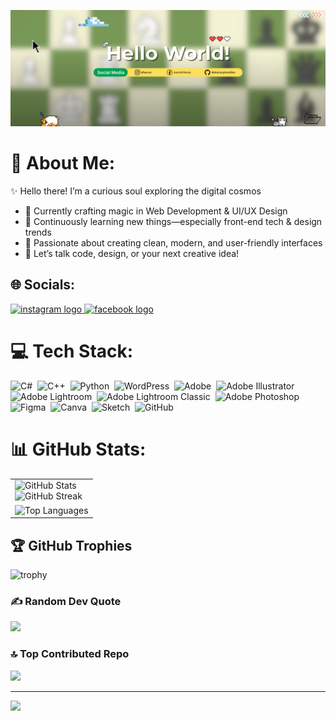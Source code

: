 
[![](test123.png)](#)

# 💫 About Me:
✨ Hello there! I’m a curious soul exploring the digital cosmos 
 - 🔭 Currently crafting magic in Web Development & UI/UX Design  
 - 🌱 Continuously learning new things—especially front-end tech & design trends  
 - 🎨 Passionate about creating clean, modern, and user-friendly interfaces  
 - 💬 Let’s talk code, design, or your next creative idea!


## 🌐 Socials:
<div align="left">
  <a href="https://instagram.com/alfaarros" target="_blank">
    <img src="https://raw.githubusercontent.com/maurodesouza/profile-readme-generator/master/src/assets/icons/social/instagram/default.svg" width="45" height="33" alt="instagram logo"/>
  </a>
  <a href="https://www.facebook.com/share/1MMNwvG9xM/" target="_blank">
    <img src="https://raw.githubusercontent.com/maurodesouza/profile-readme-generator/master/src/assets/icons/social/facebook/default.svg" width="45" height="33" alt="facebook logo" />
  </a>
</div>


# 💻 Tech Stack:
![C#](https://img.shields.io/badge/c%23-%23239120.svg?style=for-the-badge&logo=csharp&logoColor=white)&nbsp;
![C++](https://img.shields.io/badge/c++-%2300599C.svg?style=for-the-badge&logo=c%2B%2B&logoColor=white)&nbsp;
![Python](https://img.shields.io/badge/python-3670A0?style=for-the-badge&logo=python&logoColor=ffdd54)&nbsp;
![WordPress](https://img.shields.io/badge/WordPress-%23117AC9.svg?style=for-the-badge&logo=WordPress&logoColor=white)&nbsp;
![Adobe](https://img.shields.io/badge/adobe-%23FF0000.svg?style=for-the-badge&logo=adobe&logoColor=white)&nbsp;
![Adobe Illustrator](https://img.shields.io/badge/adobe%20illustrator-%23FF9A00.svg?style=for-the-badge&logo=adobe%20illustrator&logoColor=white)&nbsp;
![Adobe Lightroom](https://img.shields.io/badge/Adobe%20Lightroom-31A8FF.svg?style=for-the-badge&logo=Adobe%20Lightroom&logoColor=white)&nbsp;
![Adobe Lightroom Classic](https://img.shields.io/badge/Adobe%20Lightroom%20Classic-31A8FF.svg?style=for-the-badge&logo=Adobe%20Lightroom%20Classic&logoColor=white)&nbsp;
![Adobe Photoshop](https://img.shields.io/badge/adobe%20photoshop-%2331A8FF.svg?style=for-the-badge&logo=adobe%20photoshop&logoColor=white)&nbsp;
![Figma](https://img.shields.io/badge/figma-%23F24E1E.svg?style=for-the-badge&logo=figma&logoColor=white)&nbsp;
![Canva](https://img.shields.io/badge/Canva-%2300C4CC.svg?style=for-the-badge&logo=Canva&logoColor=white)&nbsp;
![Sketch](https://img.shields.io/badge/Sketch-FFB387?style=for-the-badge&logo=sketch&logoColor=black)&nbsp;
![GitHub](https://img.shields.io/badge/github-%23121011.svg?style=for-the-badge&logo=github&logoColor=white)



# 📊 GitHub Stats:
<table>
  <tr>
    <td>
      <img src="https://github-readme-stats.vercel.app/api?username=metamorphosisdev&theme=tokyonight&hide_border=false&include_all_commits=true&count_private=true" alt="GitHub Stats" />
      <br/>
      <img src="https://nirzak-streak-stats.vercel.app/?user=metamorphosisdev&theme=tokyonight&hide_border=false" alt="GitHub Streak" />
    </td>
  </tr>
  <tr>
    <td>
      <img src="https://github-readme-stats.vercel.app/api/top-langs/?username=metamorphosisdev&theme=tokyonight&hide_border=false&layout=normal" alt="Top Languages" />
    </td>
  </tr>
</table>


## 🏆 GitHub Trophies
![trophy](https://github-profile-trophy.vercel.app/?username=MetamorphosisDev&theme=algolia)



### ✍️ Random Dev Quote
![](https://quotes-github-readme.vercel.app/api?type=horizontal&theme=tokyonight)

### 🔝 Top Contributed Repo
![](https://github-contributor-stats.vercel.app/api?username=metamorphosisdev&limit=5&theme=tokyonight&combine_all_yearly_contributions=true)

---
[![](https://visitcount.itsvg.in/api?id=metamorphosisdev&icon=6&color=0)](https://visitcount.itsvg.in)


